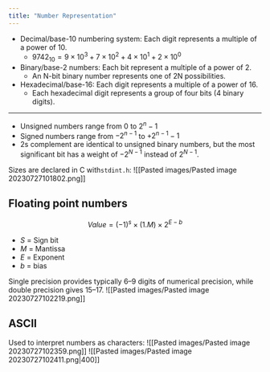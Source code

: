 ```yaml
---
title: "Number Representation"
---
```

- Decimal/base-10 numbering system: Each digit represents a multiple of a power of 10.
	- $9742_{10} = 9\times 10^3 + 7\times 10^2 + 4\times 10^1 + 2\times 10^0$
- Binary/base-2 numbers: Each bit represent a multiple of a power of 2.
	- An N-bit binary number represents one of 2N possibilities.
- Hexadecimal/base-16: Each digit represents a multiple of a power of 16.
	- Each hexadecimal digit represents a group of four bits (4 binary digits).
-----

- Unsigned numbers range from $0$ to $2^n-1$
- Signed numbers range from $-2^{n-1}$ to +$2^{n-1}-1$
- 2s complement are identical to unsigned binary numbers, but the most significant bit has a weight of $-2^{N-1}$ instead of $2^{N-1}$.

Sizes are declared in C with`stdint.h`:
![[Pasted images/Pasted image 20230727101802.png]]

## Floating point numbers
$$Value = (-1)^s \times (1.M) \times 2^{E-b}$$
- $S$ = Sign bit
- $M$ = Mantissa
- $E$ = Exponent
- $b$ = bias

Single precision provides typically 6–9 digits of numerical precision, while double precision gives 15–17.
![[Pasted images/Pasted image 20230727102219.png]]

## ASCII

Used to interpret numbers as characters:
![[Pasted images/Pasted image 20230727102359.png]]
![[Pasted images/Pasted image 20230727102411.png|400]]



